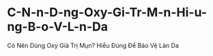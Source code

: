# C-N-n-D-ng-Oxy-Gi-Tr-M-n-Hi-u-ng-B-o-V-L-n-Da
Có Nên Dùng Oxy Già Trị Mụn? Hiểu Đúng Để Bảo Vệ Làn Da
